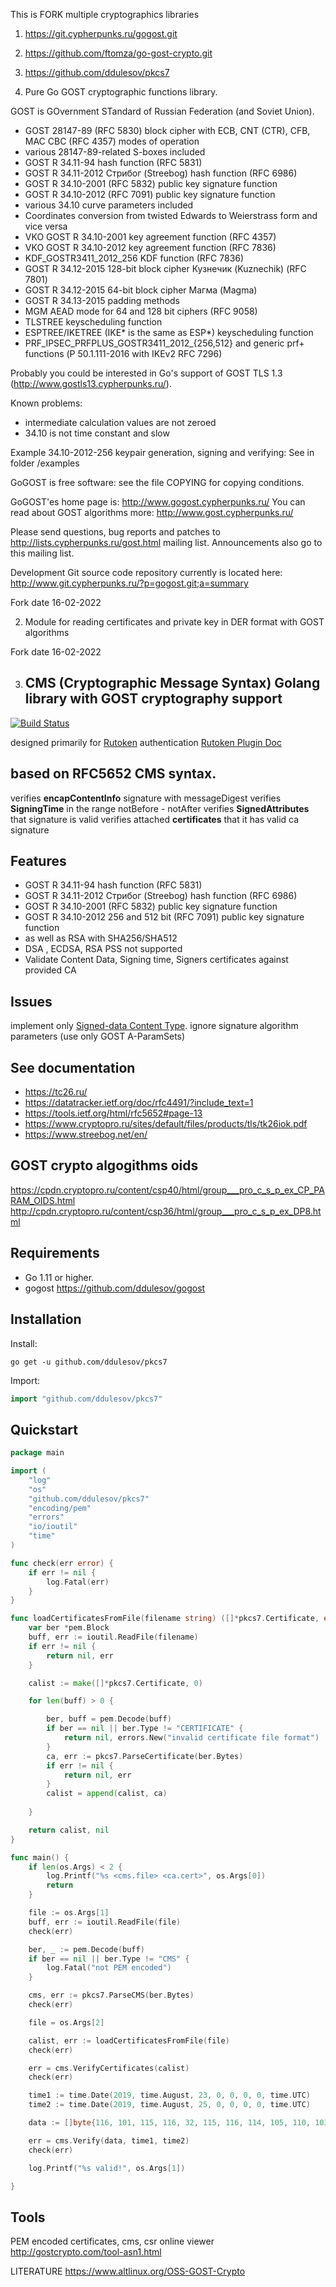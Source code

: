 This is FORK multiple cryptographics libraries

1. https://git.cypherpunks.ru/gogost.git
2. https://github.com/ftomza/go-gost-crypto.git
3. https://github.com/ddulesov/pkcs7

4. Pure Go GOST cryptographic functions library.

GOST is GOvernment STandard of Russian Federation (and Soviet Union).

* GOST 28147-89 (RFC 5830) block cipher with ECB, CNT (CTR), CFB, MAC
  CBC (RFC 4357) modes of operation
* various 28147-89-related S-boxes included
* GOST R 34.11-94 hash function (RFC 5831)
* GOST R 34.11-2012 Стрибог (Streebog) hash function (RFC 6986)
* GOST R 34.10-2001 (RFC 5832) public key signature function
* GOST R 34.10-2012 (RFC 7091) public key signature function
* various 34.10 curve parameters included
* Coordinates conversion from twisted Edwards to Weierstrass form and
  vice versa
* VKO GOST R 34.10-2001 key agreement function (RFC 4357)
* VKO GOST R 34.10-2012 key agreement function (RFC 7836)
* KDF_GOSTR3411_2012_256 KDF function (RFC 7836)
* GOST R 34.12-2015 128-bit block cipher Кузнечик (Kuznechik) (RFC 7801)
* GOST R 34.12-2015 64-bit block cipher Магма (Magma)
* GOST R 34.13-2015 padding methods
* MGM AEAD mode for 64 and 128 bit ciphers (RFC 9058)
* TLSTREE keyscheduling function
* ESPTREE/IKETREE (IKE* is the same as ESP*) keyscheduling function
* PRF_IPSEC_PRFPLUS_GOSTR3411_2012_{256,512} and generic prf+ functions
  (Р 50.1.111-2016 with IKEv2 RFC 7296)

Probably you could be interested in
Go's support of GOST TLS 1.3 (http://www.gostls13.cypherpunks.ru/).

Known problems:

* intermediate calculation values are not zeroed
* 34.10 is not time constant and slow

Example 34.10-2012-256 keypair generation, signing and verifying:
See in folder /examples

GoGOST is free software: see the file COPYING for copying conditions.

GoGOST'es home page is: http://www.gogost.cypherpunks.ru/
You can read about GOST algorithms more: http://www.gost.cypherpunks.ru/

Please send questions, bug reports and patches to
http://lists.cypherpunks.ru/gost.html mailing list.
Announcements also go to this mailing list.

Development Git source code repository currently is located here:
http://www.git.cypherpunks.ru/?p=gogost.git;a=summary

Fork date 16-02-2022


2. Module for reading certificates and private key in DER format with GOST algorithms

Fork date 16-02-2022

3. ## CMS (Cryptographic Message Syntax) Golang library with  GOST cryptography support
[![Build Status](https://travis-ci.com/ddulesov/pkcs7.svg?branch=master)](https://travis-ci.com/ddulesov/pkcs7)

designed primarily for [Rutoken](https://www.rutoken.ru/products/all/rutoken-ecp/)  authentication
[Rutoken Plugin Doc](https://dev.rutoken.ru/display/PUB/RutokenPluginDoc)

## based on  RFC5652 CMS syntax.
verifies **encapContentInfo** signature with messageDigest
verifies **SigningTime**  in the range notBefore - notAfter
verifies **SignedAttributes** that signature is valid
verifies attached **certificates**  that it has valid ca signature


## Features
- GOST R 34.11-94 hash function (RFC 5831)
- GOST R 34.11-2012 Стрибог (Streebog) hash function (RFC 6986)
- GOST R 34.10-2001 (RFC 5832) public key signature function
- GOST R 34.10-2012 256 and 512 bit (RFC 7091) public key signature function
- as well as RSA with SHA256/SHA512
- DSA , ECDSA, RSA PSS not supported
- Validate Content Data, Signing time, Signers certificates against provided CA

## Issues
implement only [Signed-data Content Type](https://tools.ietf.org/html/rfc5652#section-5.1).
ignore signature algorithm parameters (use only GOST A-ParamSets)

## See documentation
- https://tc26.ru/
- https://datatracker.ietf.org/doc/rfc4491/?include_text=1
- https://tools.ietf.org/html/rfc5652#page-13
- https://www.cryptopro.ru/sites/default/files/products/tls/tk26iok.pdf
- https://www.streebog.net/en/

## GOST crypto algogithms oids
https://cpdn.cryptopro.ru/content/csp40/html/group___pro_c_s_p_ex_CP_PARAM_OIDS.html
http://cpdn.cryptopro.ru/content/csp36/html/group___pro_c_s_p_ex_DP8.html

## Requirements
* Go 1.11 or higher.
* gogost https://github.com/ddulesov/gogost

## Installation

Install:

```shell
go get -u github.com/ddulesov/pkcs7
```

Import:

```go
import "github.com/ddulesov/pkcs7"
```


## Quickstart

```go
package main

import (
	"log"
	"os"
	"github.com/ddulesov/pkcs7"
	"encoding/pem"
	"errors"
	"io/ioutil"
	"time"
)

func check(err error) {
	if err != nil {
		log.Fatal(err)
	}
}

func loadCertificatesFromFile(filename string) ([]*pkcs7.Certificate, error) {
	var ber *pem.Block
	buff, err := ioutil.ReadFile(filename)
	if err != nil {
		return nil, err
	}

	calist := make([]*pkcs7.Certificate, 0)

	for len(buff) > 0 {

		ber, buff = pem.Decode(buff)
		if ber == nil || ber.Type != "CERTIFICATE" {
			return nil, errors.New("invalid certificate file format")
		}
		ca, err := pkcs7.ParseCertificate(ber.Bytes)
		if err != nil {
			return nil, err
		}
		calist = append(calist, ca)
		
	}

	return calist, nil
}

func main() {
	if len(os.Args) < 2 {
		log.Printf("%s <cms.file> <ca.cert>", os.Args[0])
		return
	}

	file := os.Args[1]
	buff, err := ioutil.ReadFile(file)
	check(err)

	ber, _ := pem.Decode(buff)
	if ber == nil || ber.Type != "CMS" {
		log.Fatal("not PEM encoded")
	}

	cms, err := pkcs7.ParseCMS(ber.Bytes)
	check(err)

	file = os.Args[2]

	calist, err := loadCertificatesFromFile(file)
	check(err)

	err = cms.VerifyCertificates(calist)
	check(err)

	time1 := time.Date(2019, time.August, 23, 0, 0, 0, 0, time.UTC)
	time2 := time.Date(2019, time.August, 25, 0, 0, 0, 0, time.UTC)

	data := []byte{116, 101, 115, 116, 32, 115, 116, 114, 105, 110, 103, 10}

	err = cms.Verify(data, time1, time2)
	check(err)

	log.Printf("%s valid!", os.Args[1])

}
```


## Tools
PEM encoded certificates, cms, csr online viewer
http://gostcrypto.com/tool-asn1.html

 
LITERATURE
https://www.altlinux.org/OSS-GOST-Crypto